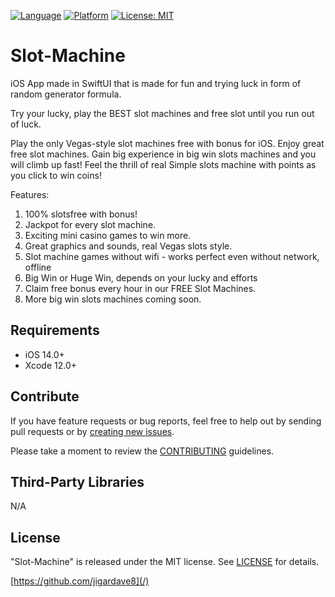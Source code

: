 [![Language](http://img.shields.io/badge/language-SwiftUI-orange?style=flat
)](https://developer.apple.com/swift)
[![Platform](https://img.shields.io/badge/platform-iOS%20%7C%20-blue)]()
[![License: MIT](https://img.shields.io/badge/License-MIT-yellow.svg)](https://opensource.org/licenses/MIT)

# Slot-Machine 
iOS App made in SwiftUI that is made for fun and trying luck in form of random generator formula.

<p align="center">
   <p align="left">

Try your lucky, play the BEST slot machines and free slot until you run out of luck.

Play the only Vegas-style slot machines free with bonus for iOS. Enjoy great free slot machines. Gain big experience in big win slots machines and you will climb up fast! 
Feel the thrill of real Simple slots machine with points as you click to win  coins!

Features:
1. 100% slotsfree with bonus!
2. Jackpot for every slot machine.
3. Exciting mini casino games to win more.
4. Great graphics and sounds, real Vegas slots style.
7. Slot machine games without wifi - works perfect even without network, offline
8. Big Win or Huge Win, depends on your lucky and efforts
9. Claim free bonus every hour in our FREE Slot Machines.
10. More big win slots machines coming soon.
   
  </p>
 

  <div style="text-align: center">
  
  
  </div>
</p>

## Requirements

- iOS 14.0+
- Xcode 12.0+

## Contribute

If you have feature requests or bug reports, feel free to help out by sending pull requests or by [creating new issues](https://github.com/jigardave8/Slot-Machine/issues/new). 

Please take a moment to
review the [CONTRIBUTING](.github/CONTRIBUTING.md) guidelines.
    
## Third-Party Libraries

N/A


## License

"Slot-Machine" is released under the MIT license. See [LICENSE](mit) for details.

[https://github.com/jigardave8](/)

[swift-image]:https://img.shields.io/badge/swift-5.0-orange.svg
[swift-url]: https://swift.org/
[license-image]: https://img.shields.io/badge/License-MIT-blue.svg
[license-url]: LICENSE
